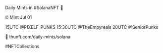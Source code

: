 Daily Mints in #SolanaNFT 🚀

⏰ Mint Jul 01

15UTC @PIXELF_PUNKS
15:30UTC @TheEmpyreals
20UTC @SeniorPunks

🔗 thunft.com/daily-mints/solana

#NFTCollections
